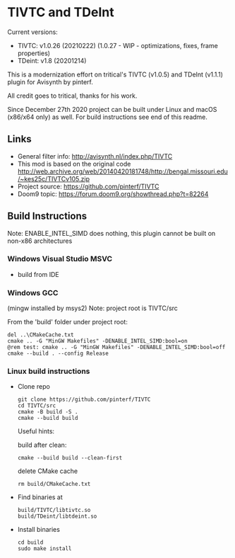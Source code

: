 # TIVTC and TDeInt

Current versions:

- TIVTC: v1.0.26 (20210222)
  (1.0.27 - WIP - optimizations, fixes, frame properties)
- TDeint: v1.8 (20201214)

This is a modernization effort on tritical's TIVTC (v1.0.5) and TDeInt (v1.1.1) plugin for Avisynth by pinterf.

All credit goes to tritical, thanks for his work.

Since December 27th 2020 project can be built under Linux and macOS (x86/x64 only) as well. For build instructions see end of this readme.

## Links

- General filter info: http://avisynth.nl/index.php/TIVTC
- This mod is based on the original code http://web.archive.org/web/20140420181748/http://bengal.missouri.edu/~kes25c/TIVTCv105.zip
- Project source: https://github.com/pinterf/TIVTC
- Doom9 topic: https://forum.doom9.org/showthread.php?t=82264

## Build Instructions

Note: ENABLE_INTEL_SIMD does nothing, this plugin cannot be built on non-x86 architectures

### Windows Visual Studio MSVC

* build from IDE

### Windows GCC

(mingw installed by msys2)
Note: project root is TIVTC/src

From the 'build' folder under project root:

    del ..\CMakeCache.txt
    cmake .. -G "MinGW Makefiles" -DENABLE_INTEL_SIMD:bool=on
    @rem test: cmake .. -G "MinGW Makefiles" -DENABLE_INTEL_SIMD:bool=off
    cmake --build . --config Release  

### Linux build instructions

* Clone repo

      git clone https://github.com/pinterf/TIVTC
      cd TIVTC/src
      cmake -B build -S .
      cmake --build build

  Useful hints:        

  build after clean:

      cmake --build build --clean-first

  delete CMake cache

      rm build/CMakeCache.txt

* Find binaries at

      build/TIVTC/libtivtc.so
      build/TDeint/libtdeint.so

* Install binaries

      cd build
      sudo make install
